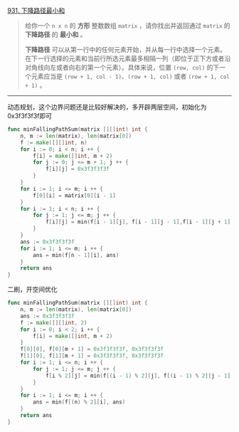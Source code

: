 [931. 下降路径最小和](https://leetcode.cn/problems/minimum-falling-path-sum/)

> 给你一个 `n x n` 的 **方形** 整数数组 `matrix` ，请你找出并返回通过 `matrix` 的**下降路径** 的 **最小和** 。
>
> **下降路径** 可以从第一行中的任何元素开始，并从每一行中选择一个元素。在下一行选择的元素和当前行所选元素最多相隔一列（即位于正下方或者沿对角线向左或者向右的第一个元素）。具体来说，位置 `(row, col)` 的下一个元素应当是 `(row + 1, col - 1)`、`(row + 1, col)` 或者 `(row + 1, col + 1)` 。

---

动态规划，这个边界问题还是比较好解决的，多开辟两层空间，初始化为0x3f3f3f3f即可

```go
func minFallingPathSum(matrix [][]int) int {
    n, m := len(matrix), len(matrix[0])
    f := make([][]int, n)
    for i := 0; i < n; i ++ {
        f[i] = make([]int, m + 2)
        for j := 0; j <= m + 1; j ++ {
            f[i][j] = 0x3f3f3f3f
        }
    }
    for i := 1; i <= m; i ++ {
        f[0][i] = matrix[0][i - 1]
    }
    for i := 1; i < n; i ++ {
        for j := 1; j <= m; j ++ {
            f[i][j] = min(f[i - 1][j], f[i - 1][j - 1],f[i - 1][j + 1]) + matrix[i][j - 1]
        }
    }
    ans := 0x3f3f3f3f
    for i := 1; i <= m; i ++ {
        ans = min(f[n - 1][i], ans)
    }
    return ans
}
```

二刷，开空间优化

```go
func minFallingPathSum(matrix [][]int) int {
    n, m := len(matrix), len(matrix[0])
    ans := 0x3f3f3f3f
    f := make([][]int, 2)
    for i := 0; i < 2; i ++ {
        f[i] = make([]int, m + 2)
    }
    f[0][0], f[0][m + 1] = 0x3f3f3f3f, 0x3f3f3f3f
    f[1][0], f[1][m + 1] = 0x3f3f3f3f, 0x3f3f3f3f
    for i := 1; i <= n; i ++ {
        for j := 1; j <= m; j ++ {
            f[i % 2][j] = min(f[(i - 1) % 2][j], f[(i - 1) % 2][j - 1], f[(i - 1) % 2][j + 1]) + matrix[i - 1][j - 1]
        }
    }
    for i := 1; i <= m; i ++ {
        ans = min(f[(n) % 2][i], ans)
    }
    return ans
}
```

